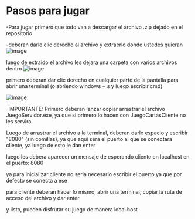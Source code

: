 # Pasos para jugar
-Para jugar primero que todo van a descargar el archivo .zip dejado en el repositorio

-deberan darle clic derecho al archivo y extraerlo donde ustedes quieran 
![image](https://github.com/user-attachments/assets/dd757d83-f3a6-4ea4-a678-04a89359dcaa)

luego de extraido el archivo les dejara una carpeta con varios archivos dentro
![image](https://github.com/user-attachments/assets/7f4db0c0-f146-4bca-b95f-b01702de1c59)

primero deberan dar clic derecho en cualquier parte de la pantalla para abrir una terminal (o abriendo windows + s y luego escribir cmd)

![image](https://github.com/user-attachments/assets/c5f85588-c556-4e89-adc5-84ce5e4c231b)

-IMPORTANTE: Primero deberan lanzar copiar arrastrar el archivo JuegoServidor.exe, ya que si primero lo hacen con JuegoCartasCliente no les servira.

Luego de arrastrar el archivo a la terminal, deberan darle espacio y escribir "8080" (sin comillas), ya que aqui sera el puerto al que se conectara cliente, ya luego de esto le dan enter

luego les debera aparecer un mensaje de esperando cliente en localhost en el puerto: 8080

ya para inicializar cliente no seria necesario escribir el puerto ya que por defecto se conecta a ese

para cliente deberan hacer lo mismo, abrir una terminal, copiar la ruta de acceso del archivo y dar enter

y listo, pueden disfrutar su juego de manera local host 
